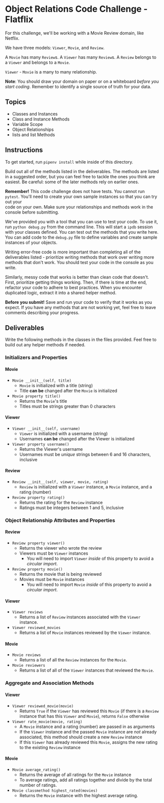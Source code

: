 # Object Relations Code Challenge - Flatflix

For this challenge, we'll be working with a Movie Review domain, like Netflix.

We have three models: `Viewer`, `Movie`, and `Review`.

A `Movie` has many `Review`s. A `Viewer` has many `Review`s. A `Review` belongs
to a `Viewer` and belongs to a `Movie`.

`Viewer` - `Movie` is a many to many relationship.

**Note**: You should draw your domain on paper or on a whiteboard _before you
start coding_. Remember to identify a single source of truth for your data.

## Topics

- Classes and Instances
- Class and Instance Methods
- Variable Scope
- Object Relationships
- lists and list Methods

## Instructions

To get started, run `pipenv install` while inside of this directory.

Build out all of the methods listed in the deliverables. The methods are listed
in a suggested order, but you can feel free to tackle the ones you think are
easiest. Be careful: some of the later methods rely on earlier ones.

**Remember!** This code challenge does not have tests. You cannot run `pytest`.
You'll need to create your own sample instances so that you can try out your         
code on your own. Make sure your relationships and methods work in the console
before submitting.


We've provided you with a tool that you can use to test your code. To use it,
run `python debug.py` from the command line. This will start a `ipdb` session
with your classes defined. You can test out the methods that you write here. You
can add code to the `debug.py` file to define variables and create sample
instances of your objects.

Writing error-free code is more important than completing all of the
deliverables listed - prioritize writing methods that work over writing more
methods that don't work. You should test your code in the console as you write.

Similarly, messy code that works is better than clean code that doesn't. First,
prioritize getting things working. Then, if there is time at the end, refactor
your code to adhere to best practices. When you encounter duplicated logic,
extract it into a shared helper method.

**Before you submit!** Save and run your code to verify that it works as you
expect. If you have any methods that are not working yet, feel free to leave
comments describing your progress.

## Deliverables

Write the following methods in the classes in the files provided. Feel free to
build out any helper methods if needed.

### Initializers and Properties

#### Movie

- `Movie __init__(self, title)`
  - `Movie` is initialized with a title (string)
  - Title **can be** changed after the `Movie` is initialized
- `Movie property title()`
  - Returns the `Movie`'s title
  - Titles must be strings greater than 0 characters

#### Viewer

- `Viewer __init__(self, username)`
  - `Viewer` is initialized with a username (string)
  - Usernames **can be** changed after the Viewer is initialized
- `Viewer property username()`
  - Returns the Viewer's username
  - Usernames must be _unique_ strings between 6 and 16 characters,
    inclusive

#### Review

- `Review __init__(self, viewer, movie, rating)`
  - `Review` is initialized with a `Viewer` instance, a `Movie` instance, and a
    rating (number)
- `Review property rating()`
  - Returns the rating for the `Review` instance
  - Ratings must be integers between 1 and 5, inclusive

### Object Relationship Attributes and Properties

#### Review

- `Review property viewer()`
  - Returns the viewer who wrote the review
  - Viewers must be `Viewer` instances
    - You will need to import `Viewer` _inside_ of this property to avoid a
      _circular import_.
- `Review property movie()`
  - Returns the movie that is being reviewed
  - Movies must be `Movie` instances
    - You will need to import `Movie` _inside_ of this property to avoid a
      _circular import_.

#### Viewer

- `Viewer reviews`
  - Returns a list of `Review` instances associated with the `Viewer` instance.
- `Viewer reviewed_movies`
  - Returns a list of `Movie` instances reviewed by the `Viewer` instance.

#### Movie

- `Movie reviews`
  - Returns a list of all the `Review` instances for the `Movie`.
- `Movie reviewers`
  - Returns a list of all of the `Viewer` instances that reviewed the `Movie`.

### Aggregate and Association Methods

#### Viewer

- `Viewer reviewed_movie(movie)`
  - Returns `True` if the `Viewer` has reviewed this `Movie` (if there is a
    `Review` instance that has this `Viewer` and `Movie`), returns `False`
    otherwise
- `Viewer rate_movie(movie, rating)`
  - A `Movie` instance and a rating (number) are passed in as arguments
  - If the `Viewer` instance and the passed `Movie` instance are _not_ already
    associated, this method should create a new `Review` instance
  - If this `Viewer` has already reviewed this `Movie`, assigns the new rating
    to the existing `Review` instance

#### Movie

- `Movie average_rating()`
  - Returns the average of all ratings for the `Movie` instance
  - To average ratings, add all ratings together and divide by the total number
    of ratings.
- `Movie classmethod highest_rated(movies)`
  - Returns the `Movie` instance with the highest average rating.
